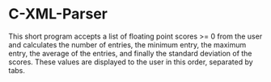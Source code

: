 # C-XML-Parser
This short program accepts a list of floating point scores >= 0 from the user and  calculates the number of entries, the minimum entry, the maximum entry, the average of  the entries, and finally the standard deviation of the scores.  These values are displayed to  the user in this order, separated by tabs.
